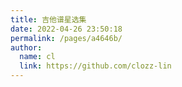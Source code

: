 ```yaml
---
title: 吉他谱星选集
date: 2022-04-26 23:50:18
permalink: /pages/a4646b/
author: 
  name: cl
  link: https://github.com/clozz-lin
---
```

